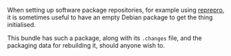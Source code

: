 When setting up software package repositories, for example using
[reprepro](http://mirrorer.alioth.debian.org/), it is sometimes
useful to have an empty Debian package to get the thing initialised.

This bundle has such a package, along with its `.changes` file,
and the packaging data for rebuilding it, should anyone wish to.
